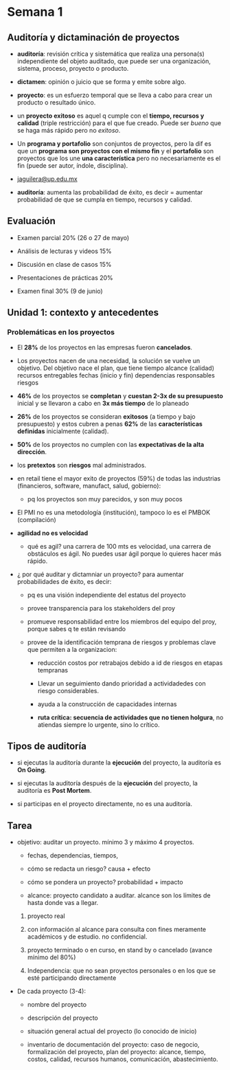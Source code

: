 # Semana 1

## Auditoría y dictaminación de proyectos

- **auditoría**: revisión crítica y sistemática que realiza una persona(s) independiente del objeto auditado, que puede ser una organización, sistema, proceso, proyecto o producto.

- **dictamen**: opinión o juicio que se forma y emite sobre algo.

- **proyecto**: es un esfuerzo temporal que se lleva a cabo para crear un producto o resultado único.

- un **proyecto exitoso** es aquel q cumple con el **tiempo, recursos y calidad** (triple restricción) para el que fue creado. Puede ser *bueno* que se haga más rápido pero no *exitoso*.

- Un **programa y portafolio** son conjuntos de proyectos, pero la dif es que un **programa son proyectos con el mismo fin** y el **portafolio** son proyectos que los une **una característica** pero no necesariamente es el fin (puede ser autor, índole, disciplina).

- jaguilera@up.edu.mx

- **auditoría**: aumenta las probabilidad de éxito, es decir = aumentar probabilidad de que se cumpla en tiempo, recursos y calidad.

## Evaluación

- Examen parcial 20% (26 o 27 de mayo)

- Análisis de lecturas y videos 15%

- Discusión en clase de casos 15%

- Presentaciones de prácticas 20%

- Examen final 30% (9 de junio)

## Unidad 1: contexto y antecedentes

### Problemáticas en los proyectos

- El **28%** de los proyectos en las empresas fueron **cancelados**.

- Los proyectos nacen de una necesidad, la solución se vuelve un objetivo. Del objetivo nace el plan, que tiene tiempo alcance (calidad) recursos entregables fechas (inicio y fin) dependencias responsables riesgos

- **46%**  de los proyectos se **completan** y **cuestan 2-3x de su presupuesto** inicial y se llevaron a cabo en **3x más tiempo** de lo planeado

- **26%** de los proyectos se consideran **exitosos** (a tiempo y bajo presupuesto) y estos cubren a penas **62%** de las **características definidas** inicialmente (calidad).

- **50%** de los proyectos no cumplen con las **expectativas de la alta dirección**.

- los **pretextos** son **riesgos** mal administrados.

- en retail tiene el mayor exito de proyectos (59%) de todas las industrias (financieros, software, manufact, salud, gobierno):

    - pq los proyectos son muy parecidos, y son muy pocos

- El PMI no es una metodología (institución), tampoco lo es el PMBOK (compilación)

- **agilidad no es velocidad**

    - qué es agil? una carrera de 100 mts es velocidad, una carrera de obstáculos es ágil. No puedes usar ágil porque lo quieres hacer más rápido.

- ¿ por qué auditar y dictamniar un proyecto? para aumentar probabilidades de éxito, es decir:

    - pq es una visión independiente del estatus del proyecto

    - provee transparencia para los stakeholders del proy

    - promueve responsabilidad entre los miembros del equipo del proy, porque sabes q te están revisando

    - provee de la identificación temprana de riesgos y problemas clave que permiten a la organizacion:

        - reducción costos por retrabajos debido a id de riesgos en etapas tempranas

        - Llevar un seguimiento dando prioridad a actividadedes con riesgo considerables.

        - ayuda a la construcción de capacidades internas

        - **ruta crítica: secuencia de actividades que no tienen holgura**, no atiendas siempre lo urgente, sino lo crítico.

## Tipos de auditoría

- si ejecutas la auditoría durante la **ejecución** del proyecto, la auditoría es **On Going**.

- si ejecutas la auditoría después de la **ejecución** del proyecto, la auditoría es **Post Mortem**.

- si participas en el proyecto directamente, no es una auditoría.

## Tarea

- objetivo: auditar un proyecto. mínimo 3 y máximo 4 proyectos.

    - fechas, dependencias, tiempos, 

    - cómo se redacta un riesgo? causa + efecto

    - cómo se pondera un proyecto? probabilidad + impacto

    - alcance: proyecto candidato a auditar. alcance son los límites de hasta donde vas a llegar.

    1. proyecto real

    2. con información al alcance para consulta con fines meramente académicos y de estudio. no confidencial.

    3. proyecto terminado o en curso, en stand by o cancelado (avance mínimo del 80%)

    4. Independencia: que no sean proyectos personales o en los que se esté participando directamente

- De cada proyecto (3-4):

    - nombre del proyecto

    - descripción del proyecto

    - situación general actual del proyecto (lo conocido de inicio)

    - inventario de documentación del proyecto: caso de negocio, formalización del proyecto, plan del proyecto: alcance, tiempo, costos, calidad, recursos humanos, comunicación, abastecimiento.







